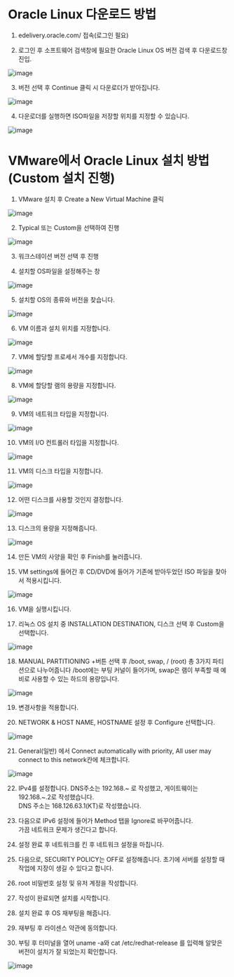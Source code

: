 Oracle Linux 다운로드 방법
==========================
1. edelivery.oracle.com/ 접속(로그인 필요)

2. 로그인 후 소프트웨어 검색창에 필요한 Oracle Linux OS 버전 검색 후 다운로드창 진입.

![image](https://github.com/ex-scarlet/work/assets/58895345/170ab22d-f1ff-4f19-b24e-7c6c7faef21a)

3. 버전 선택 후 Continue 클릭 시 다운로더가 받아집니다.

![image](https://github.com/ex-scarlet/work/assets/58895345/5e54c195-ed1d-4ed5-ad54-ecbdddde8352)

4. 다운로더를 실행하면 ISO파일을 저장할 위치를 지정할 수 있습니다.

![image](https://github.com/ex-scarlet/work/assets/58895345/84edf697-0780-4835-9389-58f27fb32935)

VMware에서 Oracle Linux 설치 방법(Custom 설치 진행)
=================================

1. VMware 설치 후 Create a New Virtual Machine 클릭

![image](https://github.com/ex-scarlet/work/assets/58895345/11a492e3-88d5-4370-b33e-25a29ed3ff92)

2. Typical 또는 Custom을 선택하여 진행

![image](https://github.com/ex-scarlet/work/assets/58895345/871e0ac8-275e-4d90-8b08-f7fc3f9930a3)

3. 워크스테이션 버전 선택 후 진행

4. 설치할 OS파일을 설정해주는 창

![image](https://github.com/ex-scarlet/work/assets/58895345/b99ff4b8-258d-4cfe-a8a8-c7ba4cb65ec5)

5. 설치할 OS의 종류와 버전을 찾습니다.

![image](https://github.com/ex-scarlet/work/assets/58895345/dc1fbe6d-eee6-4d26-8d39-f3b7fcbfb0d2)

6. VM 이름과 설치 위치를 지정합니다.

![image](https://github.com/ex-scarlet/work/assets/58895345/02c83ad4-c3ea-4245-a250-b16b48a42b3d)

7. VM에 할당할 프로세서 개수를 지정합니다.

![image](https://github.com/ex-scarlet/work/assets/58895345/1b08b51a-b4b3-4aa7-8e5c-5d0288930173)

8. VM에 할당할 램의 용량을 지정합니다.

![image](https://github.com/ex-scarlet/work/assets/58895345/27f8c2f9-0306-4f13-a832-2d73c845967a)

9. VM의 네트워크 타입을 지정합니다.

![image](https://github.com/ex-scarlet/work/assets/58895345/2accf2af-0413-49b3-9cf3-d59ae6dbafcd)

10. VM의 I/O 컨트롤러 타입을 지정합니다.

![image](https://github.com/ex-scarlet/work/assets/58895345/6799da1c-9679-4b8c-8a99-12b387bd6add)

11. VM의 디스크 타입을 지정합니다.

![image](https://github.com/ex-scarlet/work/assets/58895345/a71593a9-6805-4b0c-b5af-838f4c231103)

12. 어떤 디스크를 사용할 것인지 결정합니다.

![image](https://github.com/ex-scarlet/work/assets/58895345/52200edb-6b4e-4428-b40d-6d1f5bdd40ef)

13. 디스크의 용량을 지정해줍니다.

![image](https://github.com/ex-scarlet/work/assets/58895345/0687af7f-b1ae-4672-9896-f1e3543a0250)

14. 만든 VM의 사양을 확인 후 Finish를 눌러줍니다.

15. VM settings에 들어간 후 CD/DVD에 들어가 기존에 받아두었던 ISO 파일을 찾아서 적용시킵니다.

![image](https://github.com/ex-scarlet/work/assets/58895345/a6aff0a7-d30c-4855-980b-839dc1d42c59)

16. VM을 실행시킵니다.

17. 리눅스 OS 설치 중 INSTALLATION DESTINATION, 디스크 선택 후 Custom을 선택합니다.

![image](https://github.com/ex-scarlet/work/assets/58895345/f0d7bf5f-dc0f-43d6-a3cb-00ec68579296)

18. MANUAL PARTITIONING +버튼 선택 후 /boot, swap, / (root) 총 3가지 파티션으로 나누어줍니다
    /boot에는 부팅 커널이 들어가며, swap은 램이 부족할 때 예비로 사용할 수 있는 하드의 용량입니다.

![image](https://github.com/ex-scarlet/work/assets/58895345/c443cf32-f8d9-4c38-a0f2-c6000ea24b51)

19. 변경사항을 적용합니다.

20. NETWORK & HOST NAME, HOSTNAME 설정 후 Configure 선택합니다.

![image](https://github.com/ex-scarlet/work/assets/58895345/778d4b71-75a0-49db-acde-13e118999647)

21. General(일반) 에서 Connect automatically with priority, All user may connect to this network칸에 체크합니다.

![image](https://github.com/ex-scarlet/work/assets/58895345/9f5525c5-7b5e-4d0c-9a8d-9b07fe39dd1d)

22. IPv4를 설정합니다. DNS주소는 192.168.~ 로 작성했고, 게이트웨이는 192.168.~.2로 작성했습니다.  
    DNS 주소는 168.126.63.1(KT)로 작성했습니다.

23. 다음으로 IPv6 설정에 들어가 Method 탭을 Ignore로 바꾸어줍니다.  
    가끔 네트워크 문제가 생긴다고 합니다.

24. 설정 완료 후 네트워크를 킨 후 네트워크 설정을 마칩니다.

25. 다음으로, SECURITY POLICY는 OFF로 설정해줍니다.
    초기에 서버를 설정할 때 작업에 지장이 생길 수 있다고 합니다.

26. root 비밀번호 설정 및 유저 계정을 작성합니다.

27. 작성이 완료되면 설치를 시작합니다.

28. 설치 완료 후 OS 재부팅을 해줍니다.

29. 재부팅 후 라이센스 약관에 동의합니다.

30. 부팅 후 터미널을 열어 uname -a와 cat /etc/redhat-release 를 입력해 알맞은 버전이 설치가 잘 되었는지 확인합니다.

![image](https://github.com/ex-scarlet/work/assets/58895345/07d5a97f-da89-45e1-a2e5-4106554612e0)


    


